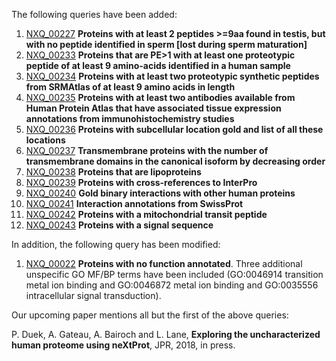 The following queries have been added:

1. [NXQ\_00227](../proteins/search?mode=advanced&queryId=NXQ_00227) **Proteins with at least 2 peptides >=9aa found in testis, but with no peptide identified in sperm \[lost during sperm maturation\]**
2. [NXQ\_00233](../proteins/search?mode=advanced&queryId=NXQ_00233) **Proteins that are PE>1 with at least one proteotypic peptide of at least 9 amino-acids identified in a human sample**
3. [NXQ\_00234](../proteins/search?mode=advanced&queryId=NXQ_00234) **Proteins with at least two proteotypic synthetic peptides from SRMAtlas of at least 9 amino acids in length**
4. [NXQ\_00235](../proteins/search?mode=advanced&queryId=NXQ_00235) **Proteins with at least two antibodies available from Human Protein Atlas that have associated tissue expression annotations from immunohistochemistry studies**
5. [NXQ\_00236](../proteins/search?mode=advanced&queryId=NXQ_00236) **Proteins with subcellular location gold and list of all these locations**
6. [NXQ\_00237](../proteins/search?mode=advanced&queryId=NXQ_00237) **Transmembrane proteins with the number of transmembrane domains in the canonical isoform by decreasing order**
7. [NXQ\_00238](../proteins/search?mode=advanced&queryId=NXQ_00238) **Proteins that are lipoproteins**
8. [NXQ\_00239](../proteins/search?mode=advanced&queryId=NXQ_00239) **Proteins with cross-references to InterPro**
9. [NXQ\_00240](../proteins/search?mode=advanced&queryId=NXQ_00240) **Gold binary interactions with other human proteins**
10. [NXQ\_00241](../proteins/search?mode=advanced&queryId=NXQ_00241) **Interaction annotations from SwissProt**
11. [NXQ\_00242](../proteins/search?mode=advanced&queryId=NXQ_00242) **Proteins with a mitochondrial transit peptide**
12. [NXQ\_00243](../proteins/search?mode=advanced&queryId=NXQ_00243) **Proteins with a signal sequence**

In addition, the following query has been modified:

1. [NXQ\_00022](../proteins/search?mode=advanced&queryId=NXQ_00022) **Proteins with no function annotated**. Three additional unspecific GO MF/BP terms have been included (GO:0046914 transition metal ion binding and GO:0046872 metal ion binding and GO:0035556 intracellular signal transduction).

Our upcoming paper mentions all but the first of the above queries:

P. Duek, A. Gateau, A. Bairoch and L. Lane, **Exploring the uncharacterized human proteome using neXtProt**, JPR, 2018, in press.
